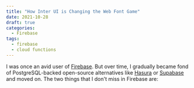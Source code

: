 ```yaml
---
title: "How Inter UI is Changing the Web Font Game"
date: 2021-10-28
draft: true
categories:
  - Firebase
tags:
  - firebase
  - cloud functions
---
```


I was once an avid user of [Firebase](https://firebase.google.com/). But over time, I gradually became fond of PostgreSQL-backed open-source alternatives like [Hasura](https://hasura.io/) or [Supabase](https://supabase.io/) and moved on. The two things that I don't miss in Firebase are:
